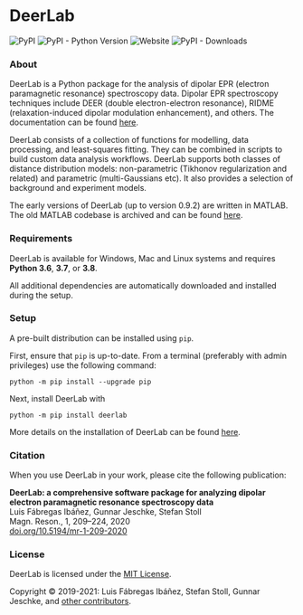 # DeerLab

![PyPI](https://img.shields.io/pypi/v/deerlab)
![PyPI - Python Version](https://img.shields.io/pypi/pyversions/deerlab)
![Website](https://img.shields.io/website?down_message=offline&label=Documentation&up_message=online&url=https%3A%2F%2Fjeschkelab.github.io%2FDeerLab%2Findex.html)
![PyPI - Downloads](https://img.shields.io/pypi/dm/deerlab?color=brightgreen)

### About
DeerLab is a Python package for the analysis of dipolar EPR (electron paramagnetic resonance) spectroscopy data. Dipolar EPR spectroscopy techniques include DEER (double electron-electron resonance), RIDME (relaxation-induced dipolar modulation enhancement), and others. The documentation can be found [here](https://jeschkelab.github.io/DeerLab/index.html).

DeerLab consists of a collection of functions for modelling, data processing, and least-squares fitting. They can be combined in scripts to build custom data analysis workflows. DeerLab supports both classes of distance distribution models: non-parametric (Tikhonov regularization and related) and parametric (multi-Gaussians etc). It also provides a selection of background and experiment models.

The early versions of DeerLab (up to version 0.9.2) are written in MATLAB. The old MATLAB codebase is archived and can be found [here](https://github.com/JeschkeLab/DeerLab-Matlab).

### Requirements

DeerLab is available for Windows, Mac and Linux systems and requires **Python 3.6**, **3.7**, or **3.8**.

All additional dependencies are automatically downloaded and installed during the setup.
 
### Setup

A pre-built distribution can be installed using `pip`.

First, ensure that `pip` is up-to-date. From a terminal (preferably with admin privileges) use the following command:

    python -m pip install --upgrade pip

Next, install DeerLab with

    python -m pip install deerlab

More details on the installation of DeerLab can be found [here](https://jeschkelab.github.io/DeerLab/installation.html).

### Citation

When you use DeerLab in your work, please cite the following publication:

 **DeerLab: a comprehensive software package for analyzing dipolar electron paramagnetic resonance spectroscopy data** <br>
 Luis Fábregas Ibáñez, Gunnar Jeschke, Stefan Stoll <br>
 Magn. Reson., 1, 209–224, 2020 <br>
 <a href="https://doi.org/10.5194/mr-1-209-2020"> doi.org/10.5194/mr-1-209-2020</a>


### License

DeerLab is licensed under the [MIT License](LICENSE).

Copyright © 2019-2021: Luis Fábregas Ibáñez, Stefan Stoll, Gunnar Jeschke, and [other contributors](https://github.com/JeschkeLab/DeerLab/contributors).
